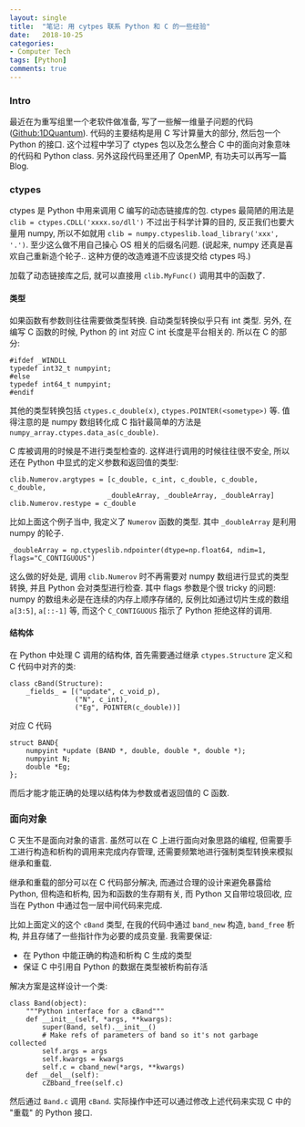 ```yaml
---
layout: single
title:  "笔记: 用 cytpes 联系 Python 和 C 的一些经验"
date:   2018-10-25
categories:
- Computer Tech
tags: [Python]
comments: true
---
```

### Intro ###
最近在为重写组里一个老软件做准备, 写了一些解一维量子问题的代码 ([Github:1DQuantum](https://github.com/CareF/1DQuantum)). 代码的主要结构是用 C 写计算量大的部分, 然后包一个 Python 的接口. 这个过程中学习了 ctypes 包以及怎么整合 C 中的面向对象意味的代码和 Python class. 
另外这段代码里还用了 OpenMP, 有功夫可以再写一篇 Blog. 

### ctypes ###
ctypes 是 Python 中用来调用 C 编写的动态链接库的包. 
ctypes 最简陋的用法是 `clib = ctypes.CDLL('xxxx.so/dll')` 不过出于科学计算的目的, 反正我们也要大量用 numpy, 所以不如就用 `clib = numpy.ctypeslib.load_library('xxx', '.')`. 至少这么做不用自己操心 OS 相关的后缀名问题. 
(说起来, numpy 还真是喜欢自己重新造个轮子.. 这种方便的改造难道不应该提交给 ctypes 吗.)

加载了动态链接库之后, 就可以直接用 `clib.MyFunc()` 调用其中的函数了.

#### 类型 ####
如果函数有参数则往往需要做类型转换. 自动类型转换似乎只有 int 类型. 另外, 在编写 C 函数的时候, Python 的 int 对应 C int 长度是平台相关的. 所以在 C 的部分: 

	#ifdef _WINDLL
	typedef int32_t numpyint;
	#else
	typedef int64_t numpyint;
	#endif

其他的类型转换包括 `ctypes.c_double(x)`, `ctypes.POINTER(<sometype>)` 等.
值得注意的是 numpy 数组转化成 C 指针最简单的方法是
`numpy_array.ctypes.data_as(c_double)`.

C 库被调用的时候是不进行类型检查的. 这样进行调用的时候往往很不安全,
所以还在 Python 中显式的定义参数和返回值的类型: 

	clib.Numerov.argtypes = [c_double, c_int, c_double, c_double, c_double,
							_doubleArray, _doubleArray, _doubleArray]
	clib.Numerov.restype = c_double

比如上面这个例子当中, 我定义了 `Numerov` 函数的类型. 其中 `_doubleArray`
是利用 numpy 的轮子.

	_doubleArray = np.ctypeslib.ndpointer(dtype=np.float64, ndim=1, flags="C_CONTIGUOUS")

这么做的好处是, 调用 `clib.Numerov` 时不再需要对 numpy 数组进行显式的类型转换,
并且 Python 会对类型进行检查. 其中 flags 参数是个很 tricky 的问题: numpy
的数组未必是在连续的内存上顺序存储的, 反例比如通过切片生成的数组 `a[3:5]`,
`a[::-1]` 等, 而这个 `C_CONTIGUOUS` 指示了 Python 拒绝这样的调用. 

#### 结构体 ####
在 Python 中处理 C 调用的结构体, 首先需要通过继承 `ctypes.Structure` 定义和 C
代码中对齐的类:

	class cBand(Structure):
		_fields_ = [("update", c_void_p),
					("N", c_int),
					("Eg", POINTER(c_double))]

对应 C 代码

	struct BAND{
		numpyint *update (BAND *, double, double *, double *);
		numpyint N;
		double *Eg;
	}; 

而后才能才能正确的处理以结构体为参数或者返回值的 C 函数. 

### 面向对象 ###
C 天生不是面向对象的语言. 虽然可以在 C 上进行面向对象思路的编程,
但需要手工进行构造和析构的调用来完成内存管理,
还需要频繁地进行强制类型转换来模拟继承和重载.

继承和重载的部分可以在 C 代码部分解决, 而通过合理的设计来避免暴露给 Python, 
但构造和析构, 因为和函数的生存期有关, 而 Python 又自带垃圾回收, 应当在 Python
中通过包一层中间代码来完成.

比如上面定义的这个 `cBand` 类型, 在我的代码中通过
`band_new` 构造, `band_free` 析构, 并且存储了一些指针作为必要的成员变量.
我需要保证: 
- 在 Python 中能正确的构造和析构 C 生成的类型
- 保证 C 中引用自 Python 的数据在类型被析构前存活

解决方案是这样设计一个类: 

	class Band(object):
		"""Python interface for a cBand"""
		def __init__(self, *args, **kwargs):
			super(Band, self).__init__()
			# Make refs of parameters of band so it's not garbage collected 
			self.args = args
			self.kwargs = kwargs 
			self.c = cband_new(*args, **kwargs)
		def __del__(self):
			cZBband_free(self.c)

然后通过 `Band.c` 调用 `cBand`. 实际操作中还可以通过修改上述代码来实现 C 中的
"重载" 的 Python 接口. 
